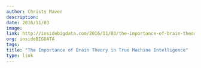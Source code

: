 ```yaml
---
author: Christy Maver
description:
date: 2016/11/03
image:
link: http://insidebigdata.com/2016/11/03/the-importance-of-brain-theory-in-true-machine-intelligence/
org: insideBIGDATA
tags:
title: "The Importance of Brain Theory in True Machine Intelligence"
type: link
---
```


